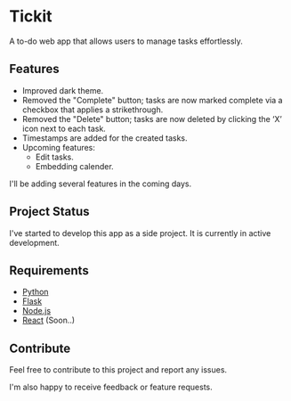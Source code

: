 # Tickit

A to-do web app that allows users to manage tasks effortlessly. 

## Features

* Improved dark theme.
* Removed the "Complete" button; tasks are now marked complete via a checkbox that applies a strikethrough.
* Removed the "Delete" button; tasks are now deleted by clicking the ‘X’ icon next to each task.
* Timestamps are added for the created tasks.
* Upcoming features:
     * Edit tasks.
     * Embedding calender.

I'll be adding several features in the coming days.

## Project Status

I've started to develop this app as a side project. It is currently in active development.  

## Requirements
- [Python](https://www.python.org/downloads/)
- [Flask](https://flask.palletsprojects.com/en/stable/installation/)
- [Node.js](https://nodejs.org/en/download)
- [React](https://react.dev/learn/installation) (Soon..)
  
## Contribute

Feel free to contribute to this project and report any issues.

I'm also happy to receive feedback or feature requests.
